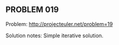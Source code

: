 PROBLEM 019
-----------

Problem: http://projecteuler.net/problem=19

Solution notes: Simple iterative solution.
